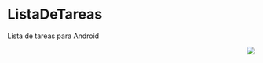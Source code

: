 # ListaDeTareas
Lista de tareas para Android
<p align="right">
	<a href="https://github.com/Aufree/ESTMusicIndicator/blob/master/LICENSE">
		<img src="https://img.shields.io/badge/license-MIT-green.svg?style=flat">
	</a>
</p>

